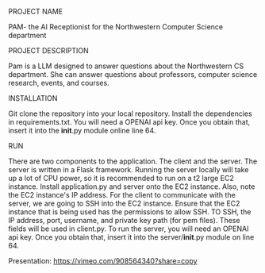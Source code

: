 PROJECT NAME

PAM- the AI Receptionist for the Northwestern Computer Science department

PROJECT DESCRIPTION

Pam is a LLM designed to answer questions about the Northwestern CS department. She can answer questions about professors, computer science research, events, and courses. 

INSTALLATION

Git clone the repository into your local repository. Install the dependencies in requirements.txt. You will need a OPENAI api key. Once you obtain that, insert it into the __init__.py module online line 64. 

RUN

There are two components to the application. The client and the server. The server is written in a Flask framework. Running the server locally will take up a lot of CPU power, so it is recommended to run on a t2 large EC2 instance. Install application.py and server onto the EC2 instance. Also, note the EC2 instance's IP address. For the client to communicate with the server, we are going to SSH into the EC2 instance. Ensure that the EC2 instance that is being used has the permissions to allow SSH. TO SSH, the IP address, port, username, and private key path (for pem files). These fields will be used in client.py. To run the server, you will need an OPENAI api key. Once you obtain that, insert it into the server/__init__.py module on line 64. 


Presentation: https://vimeo.com/908564340?share=copy

